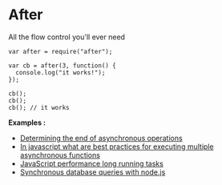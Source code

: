 # After #

All the flow control you'll ever need

    var after = require("after");

    var cb = after(3, function() {
      console.log("it works!");
    });

    cb();
    cb();
    cb(); // it works

**Examples :**

 - [Determining the end of asynchronous operations](http://stackoverflow.com/questions/6852059/determining-the-end-of-asynchronous-operations-javascript/6852307#6852307)
 - [In javascript what are best practices for executing multiple asynchronous functions](http://stackoverflow.com/questions/6869872/in-javascript-what-are-best-practices-for-executing-multiple-asynchronous-functi/6870031#6870031)
 - [JavaScript performance long running tasks](http://stackoverflow.com/questions/6864397/javascript-performance-long-running-tasks/6889419#6889419)
 - [Synchronous database queries with node.js](http://stackoverflow.com/questions/6597493/synchronous-database-queries-with-node-js/6620091#6620091)
